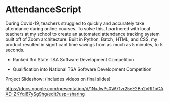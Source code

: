 # AttendanceScript

During Covid-19, teachers struggled to quickly and accurately take attendance during online courses. 
To solve this, I partnered with local teachers at my school to create an automated attendance tracking system built off of Zoom architecture. 
Built in Python, Batch, HTML, and CSS, my product resulted in significant time savings from as much as 5 minutes, to 5 seconds.

 - Ranked 3rd State TSA Software Development Competition

 - Qualification into National TSA Software Development Competition

Project Slideshow: (includes videos on final slides)

https://docs.google.com/presentation/d/1NxJwPs0W71vr25eE2Bn2vRf1bCAXD-ZKYqi87ySg9hg/edit?usp=sharing
